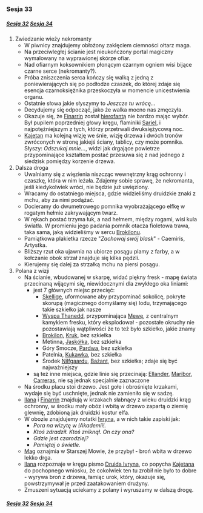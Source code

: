 ### Sesja 33
##### [Sesja 32](#sesja-032) [Sesja 34](#sesja-034)
1. Zwiedzanie wieży nekromanty
    - W piwnicy znajdujemy obłożony zaklęciem ciemności ołtarz maga.
    - Na przeciwległej ścianie jest nieukończony portal magiczny wymalowany na wyprawionej skórze ofiar.
    - Nad ofiarnym koksownikiem płonącym czarnym ogniem wisi bijące czarne serce (nekromanty?).
    - Próba zniszczenia serca kończy się walką z jedną z poniewierających się po podłodze czaszek, do której zdaje się esencja czarnoksiężnika przeskoczyła w momencie unicestwienia organu.
    - Ostatnie słowa jakie słyszymy to _Jeszcze tu wrócę..._
    - Decydujemy się odpocząć, jako że walka mocno nas zmęczyła.
    - Okazuje się, że [Finarrin](#p_druid_finarrin) został [hierofantą](#p_druid_finarrin) nie bardzo mając wybór. Był pupilem poprzedniej głowy kręgu, flaminiki [Sariel](#p_sariel), i najpotężniejszym z tych, którzy przetrwali dwuksiężycową noc.
    - [Kajetan](#g_kajetan) ma kolejną wizję we śnie, wizję drzewa i dwóch tronów zwróconych w stronę jakiejś ściany, tablicy, czy może pomnika. Słyszy: _Odszukaj mnie..._, widzi jak drgające powietrze przypominające kształtem postać przesuwa się z nad jednego z siedzisk pomiędzy korzenie drzewa.
2. Dalsza droga
    - Uwalniamy się z więzienia niszcząc wewnętrzny krąg ochronny i czaszkę, która w nim leżała. Zdajemy sobie sprawę, że nekromanta, jeśli kiedykolwiek wróci, nie będzie już uwięziony.
    - Wracamy do ostatniego miejsca, gdzie widzieliśmy druidzkie znaki z mchu, aby za nimi podążać.
    - Docieramy do dwumetrowego pomnika wyobrażającego elfkę w rogatym hełmie zakrywającym twarz. 
    - W rękach postać trzyma łuk, a nad hełmem, między rogami, wisi kula światła. W promieniu jego padania pomnik otacza fioletowa trawa, taka sama, jaką widzieliśmy w sercu [Brokilonu](#l_brokilon). 
    - Pamiątkowa plakietka rzecze "_Zachowaj swój blask_" - Caemiris, Artystka. 
    - Bliższy rzut oka ujawnia na ubiorze posągu plamy z farby, a w kołczanie obok strzał znajduje się kilka pędzli.
    - Kierujemy się dalej za strzałką mchu na piersi posągu.
3. Polana z wizji
    - Na ścianie, wbudowanej w skarpę, widać piękny fresk - mapę świata przecinaną wijącymi się, niewidocznymi dla zwykłego oka liniami:
        - jest 7 głównych miejsc przecięć:
            - [Skellige](#l_wyspy_skellige), uformowane aby przypominać sokolicę, pokryte skorupą (magicznego domyślamy się) lodu, trzymającego takie szkiełko jak nasze
            - [Wyspa Thanedd](#l_wyspa_thanedd), przypominająca [Mewę](#r_mewa), z centralnym kamykiem fresku, który eksplodował - pozostałe okruchy nie pozostawiają wątpliwości że to też było szkiełko, jakie znamy
            - [Brokilon](#l_brokilon), [Kruk](#r_kruk), bez szkiełka
            - Metinna, [Jaskółka](#r_jaskolka), bez szkiełka
            - Góry Smocze, [Pardwa](#r_pardwa), bez szkiełka
            - Patelnia, [Kukawka](#r_kukawka), bez szkiełka
            - Środek [Nilfgaardu](#l_nilfgaard), [Bażant](#r_bazant), bez szkiełka; zdaje się być najważniejszy
        - są też inne miejsca, gdzie linie się przecinają: [Ellander](#l_ellander), [Maribor](#l_maribor), [Carreras](#l_carreras), nie są jednak specjalnie zaznaczone
    - Na środku placu stoi drzewo. Jest gołe i obrośnięte krzakami, wydaje się być uschnięte, jednak nie zamieniło się w sadzę.
    - [Ilana](#g_ilana) i [Finarrin](#p_druid_finarrin) znajdują w krzakach słabnący z wieku druidzki krąg ochronny, w środku mały obóz i wbitą w drzewo zapartą o ziemię glewnię, zdobioną jak druidzki kostur elfa.
    - W obozie znajdujemy notatki [Ivryna](#p_arcydruid_ivryn), a w nich takie zapiski jak: 
        - _Pora na wizytę w !Akademii!._
        - _Ktoś zdradził. Ktoś zniknął. On czy ona?_
        - _Gdzie jest czarodziej?_
        - _Pamiętaj o świetle._
    - [Mag](#g_kajetan) oznajmia w Starszej Mowie, że przybył - broń wbita w drzewo lekko drga.
    - [Ilana](#g_ilana) rozpoznaje w kręgu pismo [Druida Ivryna](#p_arcydruid_ivryn), co popycha [Kajetana](#g_kajetan) do pochopnego wniosku, że cokolwiek ten tu zrobił nie było to dobre - wyrywa broń z drzewa, łamiąc urok, który, okazuje się, powstrzymywał je przed zaatakowaniem drużyny.
    - Zmuszeni sytuacją uciekamy z polany i wyruszamy w dalszą drogę.

##### [Sesja 32](#sesja-032) [Sesja 34](#sesja-034)

